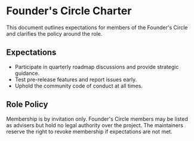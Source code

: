 # Founder's Circle Charter

This document outlines expectations for members of the Founder's Circle and clarifies the policy around the role.

## Expectations

- Participate in quarterly roadmap discussions and provide strategic guidance.
- Test pre-release features and report issues early.
- Uphold the community code of conduct at all times.

## Role Policy

Membership is by invitation only. Founder's Circle members may be listed as
advisers but hold no legal authority over the project. The maintainers reserve
the right to revoke membership if expectations are not met.
